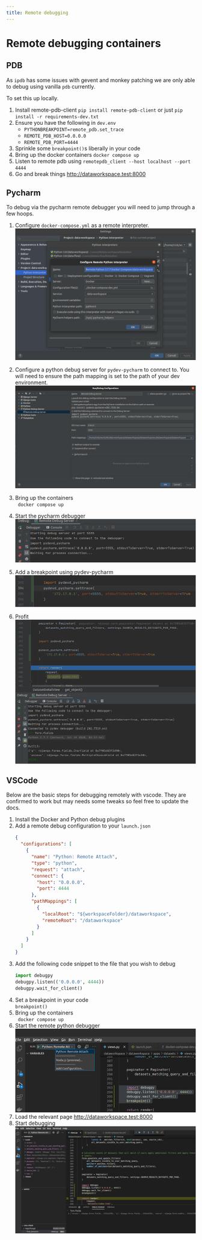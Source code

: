 ```yaml
---
title: Remote debugging
---
```


# Remote debugging containers

## PDB

As `ipdb` has some issues with gevent and monkey patching we are only able to debug using vanilla `pdb` currently.

To set this up locally.

1. Install remote-pdb-client `pip install remote-pdb-client` or just `pip install -r requirements-dev.txt` 
2. Ensure you have the following in `dev.env`
    - `PYTHONBREAKPOINT=remote_pdb.set_trace`
    - `REMOTE_PDB_HOST=0.0.0.0`
    - `REMOTE_PDB_PORT=4444`
3. Sprinkle some `breakpoint()`s liberally in your code
4. Bring up the docker containers `docker compose up` 
5. Listen to remote pdb using `remotepdb_client --host localhost --port 4444`
6. Go and break things http://dataworkspace.test:8000

## Pycharm

To debug via the pycharm remote debugger you will need to jump through a few hoops.

1. Configure `docker-compose.yml` as a remote interpreter.  
    ![Remote interpreter config](assets/pycharm-remote-interpreter.png)

2. Configure a python debug server for `pydev-pycharm` to connect to. You will need to ensure the path mapping 
is set to the path of your dev environment.  
    ![Python debug server](assets/remote-debug-server.png)

3. Bring up the containers  
    ` docker compose up`

4. Start the pycharm debugger  
    ![Start the debugger](assets/pycharm-start-debugger.png)

5. Add a breakpoint using pydev-pycharm  
    ![Pydev breakpoint](assets/pycharm-breakpoint.png)

4. Profit  
    ![Pycharm debug output](assets/pycharm-debug-ouput.png)

## VSCode

Below are the basic steps for debugging remotely with vscode. They are confirmed to work but may needs some tweaks so feel free to update the docs.

1. Install the Docker and Python debug plugins
2. Add a remote debug configuration to your `launch.json`
    ```json
    {
      "configurations": [
        {
          "name": "Python: Remote Attach",
          "type": "python",
          "request": "attach",
          "connect": {
            "host": "0.0.0.0",
            "port": 4444
          },
          "pathMappings": [
            {
              "localRoot": "${workspaceFolder}/dataworkspace",
              "remoteRoot": "/dataworkspace"
            }
          ]
        }
      ]
    }
    ```
3. Add the following code snippet to the file that you wish to debug  
    ```python
    import debugpy
    debugpy.listen(('0.0.0.0', 4444))
    debugpy.wait_for_client()
    ```
4. Set a breakpoint in your code  
    `breakpoint()`
5. Bring up the containers  
    ` docker compose up`
6. Start the remote python debugger  
    ![Vscode run debug](assets/vscode-run-debug.png)
7. Load the relevant page http://dataworkspace.test:8000
8. Start debugging  
    ![vscode debugger](assets/vscode-debugger-output.png)
